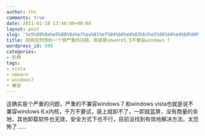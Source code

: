 ```yaml
---
author: ths
comments: true
date: 2011-01-18 13:48:00+00:00
layout: post
slug: '%e5%88%9a%e5%88%9a%e7%aa%81%e7%84%b6%e6%83%b3%e5%88%b0%e4%b8%80%e4%b8%aa%e5%be%88%e4%b8%a5%e9%87%8d%e7%9a%84%e9%97%ae%e9%a2%98%ef%bc%8c%e9%82%a3%e5%b0%b1%e6%98%afvmware5-5%e4%b8%8d%e5%85%bc%e5%ae%b9wi'
title: 刚刚突然想到一个很严重的问题，那就是vmware5.5不兼容windows 7
wordpress_id: 509
categories:
- 折腾
tags:
- vista
- vmware
- windows7
- 兼容
---
```


这确实是个严重的问题，严重的不兼容windows 7 和windows vista也就是说不兼容windows 6.x内核，千万不要试，装上就卸不了，一卸就蓝屏，没有商量的余地，其他卸载软件也无效，安全方式下也不行，目前没找到有效地解决方法，太恐怖了……



